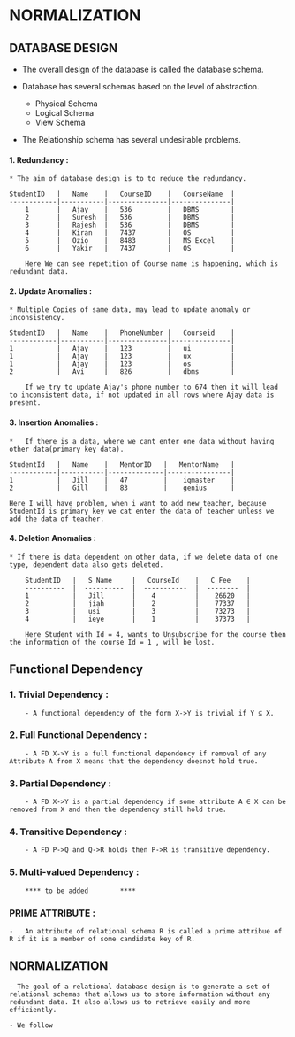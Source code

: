 # NORMALIZATION

## DATABASE DESIGN
* The overall design of the database is called the database schema.

* Database has several schemas based on the level of abstraction.
    * Physical Schema
    * Logical Schema
    * View Schema

* The Relationship schema has several undesirable problems.

#### 1. Redundancy :
    * The aim of database design is to to reduce the redundancy.
```
StudentID   |   Name    |   CourseID    |   CourseName  |
------------|-----------|---------------|---------------|
    1       |   Ajay    |   536         |   DBMS        |
    2       |   Suresh  |   536         |   DBMS        |
    3       |   Rajesh  |   536         |   DBMS        |
    4       |   Kiran   |   7437        |   OS          |
    5       |   Ozio    |   8483        |   MS Excel    |
    6       |   Yakir   |   7437        |   OS          |

    Here We can see repetition of Course name is happening, which is redundant data.

```

#### 2.  Update Anomalies : 
    * Multiple Copies of same data, may lead to update anomaly or inconsistency.

```
StudentID   |   Name    |   PhoneNumber |   Courseid    |
------------|-----------|---------------|---------------|
1           |   Ajay    |   123         |   ui          |
1           |   Ajay    |   123         |   ux          |
1           |   Ajay    |   123         |   os          |
2           |   Avi     |   826         |   dbms        |

    If we try to update Ajay's phone number to 674 then it will lead to inconsistent data, if not updated in all rows where Ajay data is present.
```

#### 3.  Insertion Anomalies :
    *   If there is a data, where we cant enter one data without having other data(primary key data).

```
StudentId   |   Name    |   MentorID   |   MentorName   |
------------|-----------|--------------|----------------|
1           |   Jill    |   47         |    iqmaster    |
2           |   Gill    |   83         |    genius      |

Here I will have problem, when i want to add new teacher, because StudentId is primary key we cat enter the data of teacher unless we add the data of teacher.
```

#### 4.  Deletion Anomalies :
    * If there is data dependent on other data, if we delete data of one type, dependent data also gets deleted.

```
    StudentID   |   S_Name     |   CourseId    |   C_Fee    |
    ----------  |  ----------  |  -----------  |  --------  |
    1           |   Jill       |    4          |    26620   |
    2           |   jiah       |    2          |    77337   |
    3           |   usi        |    3          |    73273   |
    4           |   ieye       |    1          |    37373   |

    Here Student with Id = 4, wants to Unsubscribe for the course then the information of the course Id = 1 , will be lost.
```

##  Functional Dependency

### 1. Trivial Dependency :
        - A functional dependency of the form X->Y is trivial if Y ⊆ X.
### 2.  Full Functional Dependency :
        - A FD X->Y is a full functional dependency if removal of any Attribute A from X means that the dependency doesnot hold true.
### 3.  Partial Dependency :
        - A FD X->Y is a partial dependency if some attribute A ∈ X can be removed from X and then the dependency still hold true.
### 4.  Transitive Dependency   :
        - A FD P->Q and Q->R holds then P->R is transitive dependency.
### 5.  Multi-valued Dependency :
        **** to be added        ****

###  PRIME ATTRIBUTE :
    -   An attribute of relational schema R is called a prime attribue of R if it is a member of some candidate key of R.


## NORMALIZATION
    - The goal of a relational database design is to generate a set of relational schemas that allows us to store information without any redundant data. It also allows us to retrieve easily and more efficiently.

    - We follow 

